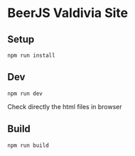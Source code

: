 # BeerJS Valdivia Site

## Setup

```
npm run install
```

## Dev

```
npm run dev
```

Check directly the html files in browser

## Build

```
npm run build
```
